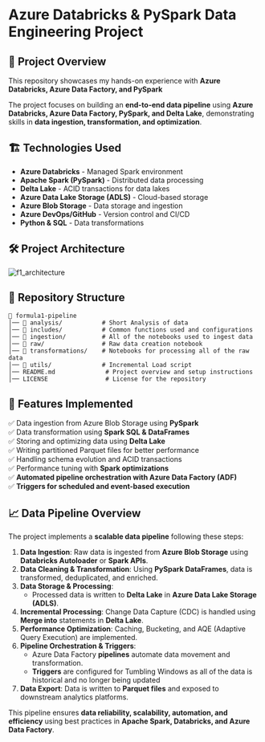 # Azure Databricks & PySpark Data Engineering Project

## 📌 Project Overview
This repository showcases my hands-on experience with **Azure Databricks, Azure Data Factory, and PySpark**

The project focuses on building an **end-to-end data pipeline** using **Azure Databricks, Azure Data Factory, PySpark, and Delta Lake**, demonstrating skills in **data ingestion, transformation, and optimization**.

## 🏗️ Technologies Used
- **Azure Databricks** - Managed Spark environment
- **Apache Spark (PySpark)** - Distributed data processing
- **Delta Lake** - ACID transactions for data lakes
- **Azure Data Lake Storage (ADLS)** - Cloud-based storage
- **Azure Blob Storage** - Data storage and ingestion
- **Azure DevOps/GitHub** - Version control and CI/CD
- **Python & SQL** - Data transformations

## 🛠️ Project Architecture

![f1_architecture](https://github.com/user-attachments/assets/7a1ba4b3-fd8c-481a-8eeb-f5143bb51af3)

## 📂 Repository Structure
```
📁 formula1-pipeline
│── 📁 analysis/           # Short Analysis of data
│── 📁 includes/           # Common functions used and configurations
│── 📁 ingestion/          # All of the notebooks used to ingest data
│── 📁 raw/                # Raw data creation notebook
│── 📁 transformations/    # Notebooks for processing all of the raw data
│── 📁 utils/              # Incremental Load script
│── README.md              # Project overview and setup instructions
│── LICENSE                # License for the repository
```

## 🚀 Features Implemented
✅ Data ingestion from Azure Blob Storage using **PySpark**  
✅ Data transformation using **Spark SQL & DataFrames**  
✅ Storing and optimizing data using **Delta Lake**  
✅ Writing partitioned Parquet files for better performance  
✅ Handling schema evolution and ACID transactions  
✅ Performance tuning with **Spark optimizations**  
✅ **Automated pipeline orchestration with Azure Data Factory (ADF)**  
✅ **Triggers for scheduled and event-based execution**  

## 📈 Data Pipeline Overview
The project implements a **scalable data pipeline** following these steps:

1. **Data Ingestion**: Raw data is ingested from **Azure Blob Storage** using **Databricks Autoloader** or **Spark APIs**.
2. **Data Cleaning & Transformation**: Using **PySpark DataFrames**, data is transformed, deduplicated, and enriched.
3. **Data Storage & Processing**:
   - Processed data is written to **Delta Lake** in **Azure Data Lake Storage (ADLS)**.
4. **Incremental Processing**: Change Data Capture (CDC) is handled using **Merge into** statements in **Delta Lake**.
5. **Performance Optimization**: Caching, Bucketing, and AQE (Adaptive Query Execution) are implemented.
6. **Pipeline Orchestration & Triggers**:
   - Azure Data Factory **pipelines** automate data movement and transformation.
   - **Triggers** are configured for Tumbling Windows as all of the data is historical and no longer being updated
7. **Data Export**: Data is written to **Parquet files** and exposed to downstream analytics platforms.

This pipeline ensures **data reliability, scalability, automation, and efficiency** using best practices in **Apache Spark, Databricks, and Azure Data Factory**.
